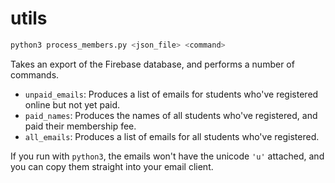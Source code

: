 # utils

```bash
python3 process_members.py <json_file> <command>
```

Takes an export of the Firebase database, and performs a number of commands.

- `unpaid_emails`: Produces a list of emails for students who've registered online but not yet paid.
- `paid_names`: Produces the names of all students who've registered, and paid their membership fee.
- `all_emails`: Produces a list of emails for all students who've registered.

If you run with `python3`, the emails won't have the unicode `'u'` attached, and you can copy them straight into your email client.